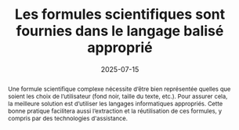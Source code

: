 ---
title: "Les formules scientifiques sont fournies dans le langage balisé approprié"
abstract: "Une formule scientifique complexe nécessite d’être bien représentée quelles que soient les choix de l’utilisateur (fond noir, taille du texte, etc.). Pour assurer cela, la meilleure solution est d’utiliser les langages informatiques appropriés. Cette bonne pratique facilitera aussi l’extraction et la réutilisation de ces formules, y compris par des technologies d'assistance."
categories: 
    - "structure et code"
agrege: O0000-E081
opquast: 'N/A'
indiceebook: '081'
description: "Règle n°81"
before: "080"
weight: "81"
after: "082"
actif: '1'
layout: rules
date: 2025-07-15
tags: 
    - "Accessibilité"
    - "Interopérabilité"
    - "Utilisabilité"
    - "Lisibilité"
objectif: 
    - "Garantir que les formules scientifiques sont lisibles et compréhensibles par tous les utilisateurs."
    - "Garantir la compatibilité et l'interopérabilité des formules scientifiques."
Meo: 
    - "Les formules scientifiques doivent être balisées en MathML"
Controle: 
    - "Vérifier que toutes les formules scientifiques sont balisées en MathML"
epubcheck: false
ace: false
humancheck: true
ReadiumGoToolkit: 
Source: 
    - "SNE"
Referentiel: 
    - "[Web Content Accessibility Guidelines (WCAG)](https://www.w3.org/WAI/standards-guidelines/wcag/)"
steps: 
    - "Projet éditorial"
    - "Production numérique"
---